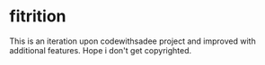 # fitrition
This is an iteration upon codewithsadee project and improved with additional features. Hope i don't get copyrighted.
